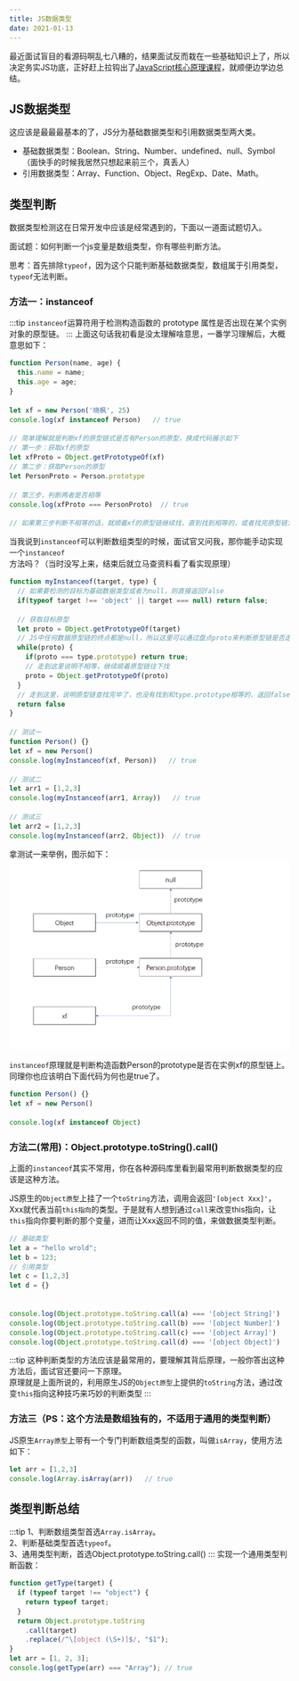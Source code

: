 ```yaml
---
title: JS数据类型
date: 2021-01-13
---
```

最近面试盲目的看源码啊乱七八糟的，结果面试反而栽在一些基础知识上了，所以决定务实JS功底，正好赶上拉钩出了[JavaScript核心原理课程](https://kaiwu.lagou.com/course/courseInfo.htm?courseId=601&sid=20-h5Url-0#/content)，就顺便边学边总结。

## JS数据类型
这应该是最最最基本的了，JS分为基础数据类型和引用数据类型两大类。

- 基础数据类型：Boolean、String、Number、undefined、null、Symbol（面快手的时候我居然只想起来前三个，真丢人）
- 引用数据类型：Array、Function、Object、RegExp、Date、Math。

## 类型判断
数据类型检测这在日常开发中应该是经常遇到的，下面以一道面试题切入。  

面试题：如何判断一个js变量是数组类型，你有哪些判断方法。

思考：首先排除`typeof`，因为这个只能判断基础数据类型，数组属于引用类型，`typeof`无法判断。

### 方法一：instanceof
:::tip
`instanceof`运算符用于检测构造函数的 prototype 属性是否出现在某个实例对象的原型链。
:::
上面这句话我初看是没太理解啥意思，一番学习理解后，大概意思如下：
```js
function Person(name, age) {
  this.name = name;
  this.age = age;
}

let xf = new Person('晓枫', 25)
console.log(xf instanceof Person)   // true

// 简单理解就是判断xf的原型链式是否有Person的原型，换成代码展示如下
// 第一步：获取xf的原型
let xfProto = Object.getPrototypeOf(xf)
// 第二步：获取Person的原型
let PersonProto = Person.prototype

// 第三步，判断两者是否相等
console.log(xfProto === PersonProto)  // true

// 如果第三步判断不相等的话，就顺着xf的原型链继续找，直到找到相等的，或者找完原型链为止。
```

当我说到`instanceof`可以判断数组类型的时候，面试官又问我，那你能手动实现一个`instanceof`方法吗？（当时没写上来，结束后就立马查资料看了看实现原理）
```js
function myInstanceof(target, type) {
  // 如果要检测的目标为基础数据类型或者为null，则直接返回false
  if(typeof target !== 'object' || target === null) return false;

  // 获取目标原型
  let proto = Object.getPrototypeOf(target)
  // JS中任何数据原型链的终点都是null，所以这里可以通过盘点proto来判断原型链是否走到尽头
  while(proto) {
    if(proto === type.prototype) return true;
    // 走到这里说明不相等，继续顺着原型链往下找
    proto = Object.getPrototypeOf(proto)
  }
  // 走到这里，说明原型链查找完毕了，也没有找到和type.prototype相等的，返回false
  return false
}

// 测试一
function Person() {}
let xf = new Person()
console.log(myInstanceof(xf, Person))   // true

// 测试二
let arr1 = [1,2,3]
console.log(myInstanceof(arr1, Array))   // true

// 测试三
let arr2 = [1,2,3]
console.log(myInstanceof(arr2, Object))  // true
```
拿测试一来举例，图示如下：<br />
![instanceof1](./images/instanceof1.png)

`instanceof`原理就是判断构造函数Person的prototype是否在实例xf的原型链上。
同理你也应该明白下面代码为何也是true了。
```js
function Person() {}
let xf = new Person()

console.log(xf instanceof Object)
```

### 方法二(常用)：Object.prototype.toString().call()  
上面的`instanceof`其实不常用，你在各种源码库里看到最常用判断数据类型的应该是这种方法。

JS原生的`Object原型`上挂了一个`toString`方法，调用会返回`'[object Xxx]'`，Xxx就代表当前`this指向`的类型。于是就有人想到通过`call`来改变this指向，让`this`指向你要判断的那个变量，进而让Xxx返回不同的值，来做数据类型判断。

```js
// 基础类型
let a = "hello wrold";
let b = 123;
// 引用类型
let c = [1,2,3]
let d = {}


console.log(Object.prototype.toString.call(a) === '[object String]')    // true
console.log(Object.prototype.toString.call(b) === '[object Number]')    // true
console.log(Object.prototype.toString.call(c) === '[object Array]')    // true
console.log(Object.prototype.toString.call(d) === '[object Object]')    // true
```
:::tip
这种判断类型的方法应该是最常用的，要理解其背后原理，一般你答出这种方法后，面试官还要问一下原理。<br/>
原理就是上面所说的，利用原生JS的`Object原型`上提供的`toString`方法，通过改变`this`指向这种技巧来巧妙的判断类型
:::

### 方法三（PS：这个方法是数组独有的，不适用于通用的类型判断）
JS原生`Array原型`上带有一个专门判断数组类型的函数，叫做`isArray`，使用方法如下：
```js
let arr = [1,2,3]
console.log(Array.isArray(arr))   // true
```

## 类型判断总结
:::tip
1、判断数组类型首选`Array.isArray`。<br/>
2、判断基础类型首选`typeof`。<br/>
3、通用类型判断，首选Object.prototype.toString.call()
:::
实现一个通用类型判断函数：
```js
function getType(target) {
  if (typeof target !== "object") {
    return typeof target;
  }
  return Object.prototype.toString
    .call(target)
    .replace(/^\[object (\S+)]$/, "$1");
}
let arr = [1, 2, 3];
console.log(getType(arr) === "Array"); // true
```

